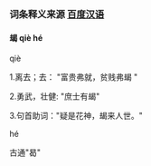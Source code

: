 ### 词条释义来源  [百度汉语]([https://hanyu.baidu.com/s?wd=%E9%B2%94&from=zici](https://hanyu.baidu.com/s?wd=鲔&from=zici))

#### 朅       qiè       hé

 qiè

1.离去；去：      "富贵弗就，贫贱弗朅 "

2.勇武，壮健:		"庶士有朅"

3.句首助词："疑是花神，朅来人世。"

hé

古通"曷"


